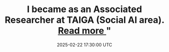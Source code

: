 ---
title: >-
    I became as an Associated Researcher at TAIGA (Social AI area). 
    <a href="https://www.umu.se/en/centre-for-transdisciplinary-ai/associates/" target="_blank">Read more <i class="fas fa-angle-double-right"></i></a>"
date: 2025-02-22 17:30:00 UTC
---